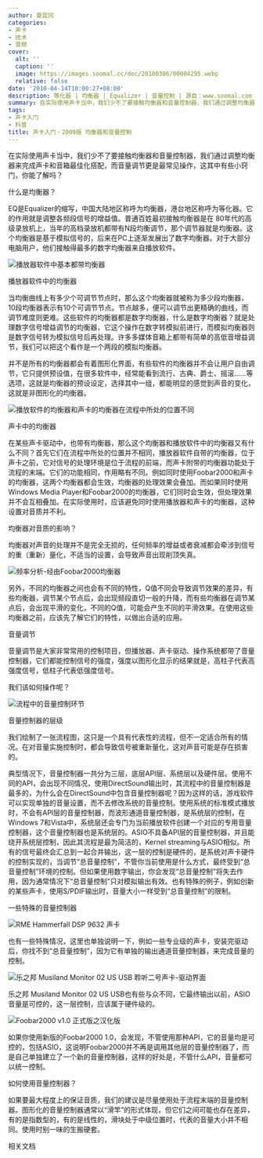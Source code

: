 ```yaml
---
author: 夏昆冈
categories:
- 声卡
- 技术
- 音频
cover:
  alt: ''
  caption: ''
  image: https://images.soomal.cc/doc/20100306/00004295.webp
  relative: false
date: '2010-04-14T10:00:27+08:00'
description: 等化器 | 均衡器 | Equalizer | 音量控制 | 源自：www.soomal.com | 版权：原创 |  平均/总评分：09.46/104
summary: 在实际使用声卡当中，我们少不了要接触均衡器和音量控制器，我们通过调整均衡器来完成声卡和音箱最佳化搭配，而音量调节更是最常见操作，这其中有些小窍门，你能了解吗？
tags:
- 声卡入门
- 科普
title: 声卡入门・2009版 均衡器和音量控制
---
```


在实际使用声卡当中，我们少不了要接触均衡器和音量控制器，我们通过调整均衡器来完成声卡和音箱最佳化搭配，而音量调节更是最常见操作，这其中有些小窍门，你能了解吗？



什么是均衡器？



EQ是Equalizer的缩写，中国大陆地区称呼为均衡器，港台地区称呼为等化器。它的作用就是调整各频段信号的增益值。普通百姓最初接触均衡器是在 
80年代的高级录放机上，当年的高档录放机都带有N段均衡调节，那个调节器就是均衡器。这个均衡器是基于模拟信号的，后来在PC上逐渐发展出了数字均衡器。对于大部分电脑用户，他们接触得最多的数字均衡器来自播放软件。



![播放器软件中基本都带均衡器](https://images.soomal.cc/doc/20100306/00004295.webp)



播放器软件中的均衡器



当均衡曲线上有多少个可调节节点时，那么这个均衡器就被称为多少段均衡器，10段均衡器表示有10个可调节节点。节点越多，便可以调节出更精确的曲线，而调节难度则更难。这些软件的均衡器都是数字均衡器，什么是数字均衡器？就是处理数字信号增益调节的均衡器，它这个操作在数字转模拟前进行，而模拟均衡器则是数字信号转为模拟信号后再处理。许多多媒体音箱上都带有简单的高低音增益调节，我们可以把这个看作是一个两段的模拟均衡器。



并不是所有的均衡器都会有着图形化界面，有些软件的均衡器并不会让用户自由调节，它只提供预设值，在很多软件中，经常能看到流行、古典、爵士、摇滚……等选项，这就是均衡器的预设设定，选择其中一组，都能明显的感觉到声音的变化，这就是非图形化的均衡器。



![播放软件的均衡器和声卡的均衡器在流程中所处的位置不同](https://images.soomal.cc/doc/20100305/00004289.webp)



声卡中的均衡器



在某些声卡驱动中，也带有均衡器，那么这个均衡器和播放软件中的均衡器又有什么不同？首先它们在流程中所处的位置并不相同，播放器软件自带的均衡器，位于声卡之前，它对信号的处理环境是位于流程的前端，而声卡附带的均衡器功能处于流程的末端。它们的功能相同，作用略有不同。例如同时使用Foobar2000和声卡的均衡器，这两个均衡器都会生效，均衡器的处理效果会叠加。而如果同时使用Windows 
Media 
Player和Foobar2000的均衡器，它们同时会生效，但处理效果并不会互相叠加。在实际使用时，应该避免同时使用播放器和声卡的均衡器，这种设置对音质并不利。



均衡器对音质的影响？



均衡器对声音的处理并不是完全无损的，任何频率的增益或者衰减都会牵涉到信号的重（重新）量化，不适当的设置，会导致声音出现削顶失真。



![频率分析-经由Foobar2000均衡器](https://images.soomal.cc/doc/20090616/00002134.webp)



另外，不同的均衡器之间也会有不同的特性，Q值不同会导致调节效果的差异，有些均衡器，调节某个节点后，会出现频段直切一般的升降，而有些均衡器在调节某点后，会出现平滑的变化，不同的Q值，可能会产生不同的平滑效果。在使用这些均衡器之前，应该先了解它们的特性，以做出合适的应用。



音量调节



音量调节是大家非常常用的控制项目，但播放器、声卡驱动、操作系统都带了音量控制器，它们都能控制信号的强度，强度以图形化显示的结果就是，高柱子代表高强度信号，低柱子代表低强度信号。



我们该如何操作呢？



![流程中的音量控制环节](https://images.soomal.cc/doc/20100306/00004307.webp)



音量控制器的层级



我们绘制了一张流程图，这只是一个具有代表性的流程，但不一定适合所有的情况。在对音量实施控制时，都会导致信号被重新量化，这对声音可能是存在损害的。



典型情况下，音量控制器一共分为三层，底层API层、系统层以及硬件层。使用不同的API，会出现不同情况，使用DirectSound输出时，其流程中的音量控制器是最多的，为什么会在DirectSound中包含音量控制器呢？因为这样的话，游戏软件可以实现单独的音量设置，而不去修改系统的音量控制。使用系统的标准模式播放时，不会有API层的音量控制器，而波形通道音量控制器，是系统层的控制，在Windows 
7和Vista中，系统层还会专门为当前播放软件创建一个对应的专用音量控制器，这个音量控制器也是系统层的。ASIO不具备API层的音量控制器，并且能绕开系统层控制，因此其流程是最为简洁的，Kernel 
streaming与ASIO相似。所有的信号最终会汇总到一起合并输出，这一层的控制是硬件的，是系统对声卡硬件的控制实现的，当调节“总音量控制”，不管你当前使用是什么方式，最终受到“总音量控制”环境的控制。但如果使用数字输出，你会发现“总音量控制”将失去作用，因为通常情况下“总音量控制”只对模拟输出有效。也有特殊的例子，例如创新的某些声卡，使用S/PDIF输出时，音量大小一样受到“总音量控制”的限制。



一些特殊的音量控制器



![RME Hammerfall DSP 9632 声卡](https://images.soomal.cc/doc/20090502/00001672.webp)



也有一些特殊情况，这里也单独说明一下，例如一些专业级的声卡，安装完驱动后，你找不到“总音量控制”，因为它有单独的输出通道音量控制器，来完成音量的控制。



![乐之邦 Musiland Monitor 02 US USB 聆听二号声卡-驱动界面](https://images.soomal.cc/doc/20090710/00002250.webp)



乐之邦 Musiland Monitor 02 US USB也有些与众不同，它最终输出以前，ASIO音量是可控的，这一层控制，应该属于硬件级的。



![Foobar2000 v1.0 正式版之汉化版](https://images.soomal.cc/doc/20100305/00004291.webp)



如果你使用新版的Foobar2000 
1.0，会发现，不管使用那种API，它的音量均是可控的，包括ASIO，这说明Foobar2000并不再是调用其他层的音量控制器了，而是自己单独建立了一个新的音量控制器，这样的好处是，不管什么API，音量都可以统一控制。



如何使用音量控制器？



如果要最大程度上的保证音质，我们的建议是尽量使用处于流程末端的音量控制器。图形化的音量控制器通常以“滑竿”的形式体现，但它们之间可能也存在差异，有的是指数型的，有的是线性的，滑块处于中级位置时，代表的音量大小并不相同。使用时别一味的生搬硬套。



相关文档